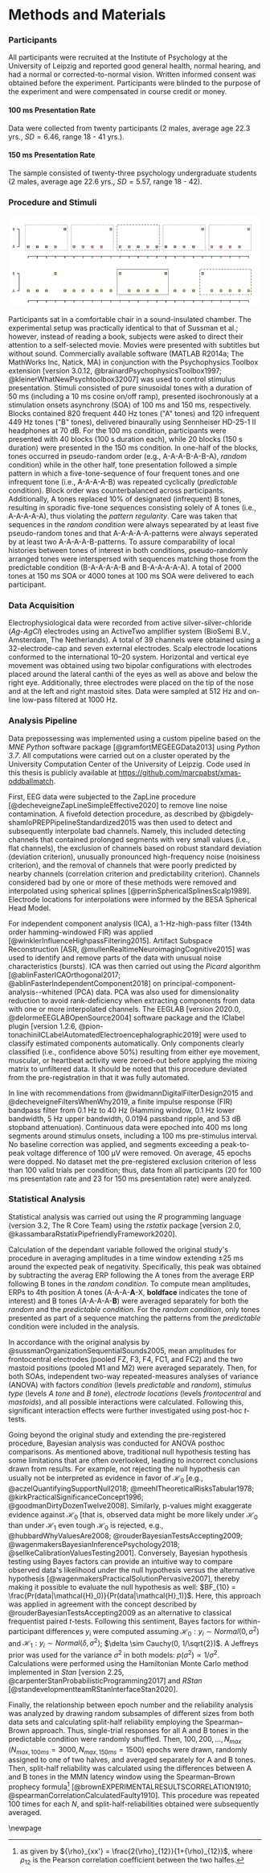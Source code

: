 # Methods and Materials

### Participants

All participants were recruited at the Institute of Psychology at the University of Leipzig and reported good general health, normal hearing, and had a normal or corrected-to-normal vision. Written informed consent was obtained before the experiment. Participants were blinded to the purpose of the experiment and were compensated in course credit or money.

#### 100 ms Presentation Rate
Data were collected from twenty participants (2 males, average age 22.3 yrs., $SD=6.46$, range 18 - 41 yrs.). 

#### 150 ms Presentation Rate
The sample consisted of twenty-three psychology undergraduate students (2 males, average age 22.6 yrs., $SD=5.57$, range 18 - 42). 


### Procedure and Stimuli
![ Caption  ](figures/fig_tones.png)

Participants sat in a comfortable chair in a sound-insulated chamber. The experimental setup was practically identical to that of Sussman et al.; however, instead of reading a book, subjects were asked to direct their attention to a self-selected movie. Movies were presented with subtitles but without sound. Commercially available software (MATLAB R2014a; The MathWorks Inc, Natick, MA) in conjunction with the Psychophysics Toolbox extension
[version 3.0.12, @brainardPsychophysicsToolbox1997; @kleinerWhatNewPsychtoolbox32007] was used to control stimulus presentation. Stimuli consisted of pure sinusoidal tones with a duration of 50 ms (including a 10 ms cosine on/off ramp), presented isochronously at a stimulation onsets asynchrony (SOA) of 100 ms and 150 ms, respectively. Blocks contained 820 frequent 440 Hz tones ("A" tones) and 120 infrequent 449 Hz tones ("B" tones), delivered binaurally using Sennheiser HD-25-1 II headphones at 70 dB. For the 100 ms condition, participants were presented with 40 blocks (100 s duration each), while 20 blocks (150 s duration) were presented in the 150 ms condition. In one-half of the blocks, tones occurred in pseudo-random order (e.g., A-A-A-B-A-B-A}, *random* condition) while in the other half, tone presentation followed a simple pattern in which a five-tone-sequence of four frequent tones and one infrequent tone (i.e., A-A-A-A-B) was repeated cyclically (*predictable* condition). Block order was counterbalanced across participants.  Additionally, A tones replaced 10% of designated (infrequent) B tones, resulting in sporadic five-tone sequences consisting solely of A tones (i.e., A-A-A-A-A), thus violating the *pattern regularity*.  Care was taken that sequences in the *random condition* were always sepearated by at least five pseudo-random tones and that A-A-A-A-A-patterns were always seperated by at least two A-A-A-A-B-patterns. To assure comparability of local histories between tones of interest in both conditions, pseudo-randomly arranged tones were interspersed with sequences matching those from the predictable condition (B-A-A-A-A-B and B-A-A-A-A-A). A total of 2000 tones at 150 ms SOA or 4000 tones at 100 ms SOA were delivered to each participant.

### Data Acquisition

Electrophysiological data were recorded from active silver-silver-chloride (*Ag*-*AgCl*) electrodes using an ActiveTwo amplifier system (BioSemi B.V., Amsterdam, The Netherlands). A total of 39 channels were obtained using a 32-electrode-cap and seven external electrodes. Scalp electrode locations conformed to the international 10–20 system. Horizontal and vertical eye movement was obtained using two bipolar configurations with electrodes placed around the lateral canthi of the eyes as well as above and below the right eye. Additionally, three electrodes were placed on the tip of the nose and at the left and right mastoid sites. Data were sampled at 512 Hz and on-line low-pass filtered at 1000 Hz.


### Analysis Pipeline

Data prepossessing was implemented using a custom pipeline based on the *MNE Python* software package [@gramfortMEGEEGData2013] using *Python 3.7*. All computations were carried out on a cluster operated by the University Computation Center of the University of Leipzig. Code used in this thesis is publicly available at <https://github.com/marcpabst/xmas-oddballmatch>. 

First, EEG data were subjected to the ZapLine procedure [@decheveigneZapLineSimpleEffective2020] to remove line noise contamination. A fivefold detection procedure, as described by @bigdely-shamloPREPPipelineStandardized2015 was then used to detect and subsequently interpolate bad channels. Namely, this included detecting channels that contained prolonged segments with very small values (i.e., flat channels), the exclusion of channels based on robust standard deviation (deviation criterion), unusually pronounced high-frequency noise (noisiness criterion), and the removal of channels that were poorly predicted by nearby channels (correlation criterion and predictability criterion). Channels considered bad by one or more of these methods were removed and interpolated using spherical splines [@perrinSphericalSplinesScalp1989]. Electrode locations for interpolations were informed by the BESA Spherical Head Model.

For independent component analysis (ICA), a 1-Hz-high-pass filter (134th order hamming-windowed FIR) was applied [@winklerInfluenceHighpassFiltering2015]. Artifact Subspace Reconstruction [ASR, @mullenRealtimeNeuroimagingCognitive2015] was used to identify and remove parts of the data with unusual noise characteristics (bursts). ICA was then carried out using the *Picard* algorithm [@ablinFasterICAOrthogonal2017; @ablinFasterIndependentComponent2018] on principal-component-analysis--whitened (PCA) data. PCA was also used for dimensionality reduction to avoid rank-deficiency when extracting components from data with one or more interpolated channels. The EEGLAB [version 2020.0, @delormeEEGLABOpenSource2004] software package and the IClabel plugin [version 1.2.6, @pion-tonachiniICLabelAutomatedElectroencephalographic2019] were used to classify estimated components automatically. Only components clearly classified (i.e., confidence above 50%) resulting from either eye movement, muscular, or heartbeat activity were zeroed-out before applying the mixing matrix to unfiltered data. It should be noted that this procedure deviated from the pre-registration in that it was fully automated.

In line with recommendations from @widmannDigitalFilterDesign2015 and @decheveigneFiltersWhenWhy2019, a finite impulse response (FIR) bandpass filter from 0.1 Hz to 40 Hz (Hamming window, 0.1 Hz lower bandwidth, 5 Hz upper bandwidth, 0.0194 passband ripple, and 53 dB stopband attenuation). Continuous data were epoched into 400 ms long segments around stimulus onsets, including a 100 ms pre-stimulus interval. No baseline correction was applied, and segments exceeding a peak-to-peak voltage difference of  100 µV were removed. On average, 45 epochs were dopped. No dataset met the pre-registered exclusion criterion of less than 100 valid trials per condition; thus, data from all participants (20 for 100 ms presentation rate and 23 for 150 ms presentation rate) were analyzed.

### Statistical Analysis

Statistical analysis was carried out using the *R* programming language (version 3.2, The R Core Team) using the *rstatix* package [version 2.0, @kassambaraRstatixPipefriendlyFramework2020]. 

Calculation of the dependant variable followed the original study's procedure in averaging amplitudes in a time window extending ±25 ms around the expected peak of negativity. Specifically, this peak was obtained by subtracting the averag ERP following the A tones from the average ERP following B tones in the *random condition*. To compute mean amplitudes, ERPs to 4th position A tones (A-A-A-**A**-X, **boldface** indicates the tone of interest) and B tones (A-A-A-A-**B**) were averaged separately for both the *random* and the *predictable* *condition*. For the *random condition*, only tones presented as part of a sequence matching the patterns from the *predictable* condition were included in the analysis. 

In accordance with the original analysis by @sussmanOrganizationSequentialSounds2005, mean amplitudes for frontocentral electrodes (pooled FZ, F3, F4, FC1, and FC2) and the two mastoid positions (pooled M1 and M2) were averaged separately. Then, for both SOAs, independent two-way repeated-measures analyses of variance (ANOVA) with factors *condition* (levels *predictable* and *random*), *stimulus type* (levels *A tone* and *B tone*), *electrode locations* (levels *frontocentral* and *mastoids*), and all possible interactions were calculated. Following this, significant interaction effects were further investigated using post-hoc *t*-tests.

Going beyond the original study and extending the pre-registered procedure, Bayesian analysis was conducted for ANOVA posthoc comparisons. As mentioned above, traditional null hypothesis testing has some limitations that are often overlooked, leading to incorrect conclusions drawn from results. For example, not rejecting the null hypothesis can usually not be interpreted as evidence in favor of $\mathcal{H_0}$ [e.g., @aczelQuantifyingSupportNull2018; @meehlTheoreticalRisksTabular1978; @kirkPracticalSignificanceConcept1996; @goodmanDirtyDozenTwelve2008]. Similarly, p-values might exaggerate evidence against $\mathcal{H_0}$ [that is, observed data might be more likely under $\mathcal{H_0}$ than under $\mathcal{H_1}$ even tough $\mathcal{H_0}$ is rejected, e.g., @hubbardWhyValuesAre2008; @rouderBayesianTestsAccepting2009; @wagenmakersBayesianInferencePsychology2018; @sellkeCalibrationValuesTesting2001].  Conversely, Bayesian hypothesis testing using Bayes factors can provide an intuitive way to compare observed data's likelihood under the null hypothesis versus the alternative hypothesis [@wagenmakersPracticalSolutionPervasive2007], thereby making it possible to evaluate the null hypothesis as well: $BF_{10} = \frac{Pr(data|\mathcal{H}_0)}{Pr(data|\mathcal{H}_1)}$. Here, this approach was applied in agreement with the concept described by @rouderBayesianTestsAccepting2009 as an alternative to classical frequentist paired *t*-tests. Following this sentiment, Bayes factors for within-participant differences $y_i$ were computed assuming $\mathcal{H_0}: y_i \sim Normal(0, \sigma^2)$ and $\mathcal{H_1}: y_i \sim Normal(\delta, \sigma^2)$; $\delta \sim Cauchy(0, 1/\sqrt{2})$. A Jeffreys prior was used for the variance $\sigma^2$ in both models:  $p(\sigma^2) \propto 1/\sigma^2$.  Calculations were performed using the Hamiltonian Monte Carlo method implemented in *Stan* [version 2.25, @carpenterStanProbabilisticProgramming2017] and *RStan* [@standevelopmentteamRStanInterfaceStan2020]. 

Finally, the relationship between epoch number and the reliability analysis was analyzed by drawing random subsamples of different sizes from both data sets and calculating split-half reliability employing the Spearman–Brown approach. Thus, single-trial responses for all A and B tones in the predictable condition were randomly shuffled. Then, $100, 200, ..., N_{max}$  ($N_{max, 100ms} = 3000, N_{max, 150ms}=1500$) epochs were drawn, randomly assigned to one of two halves, and averaged separately for A and B tones. Then, split-half reliability was calculated using the differences between A and B tones in the MMN latency window using the Spearman–Brown prophecy formula[^2] [@brownEXPERIMENTALRESULTSCORRELATION1910; @spearmanCorrelationCalculatedFaulty1910]. This procedure was repeated 100 times for each $N$, and split-half-reliabilities obtained were subsequently averaged.

\newpage

[^2]: as given by ${\rho}_{xx'} = \frac{2{\rho}_{12}}{1+{\rho}_{12}}$, where ${\rho_{12}}$ is the Pearson correlation coefficient between the two halfes. 






